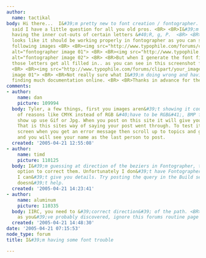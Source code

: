 ```yaml
---
author:
  name: tactikal
body: Hi there...  I&#39;m pretty new to font creation / fontographer.  That being
  said I have a little question for all you old pros. <BR> <BR>I&#39;m having trouble
  having the inner cut-outs of certain letters &#40;R, g, P.  <BR> <BR>Everything
  looks like it should be working properly in fontographer as you can see in these
  following images <BR> <BR><img src="http://www.typophile.com/forums/clipart/your_image.gif"
  alt="fontographer image 01"> <BR> <BR><img src="http://www.typophile.com/forums/clipart/your_image.gif"
  alt="fontographer image 02"> <BR> <BR>But when I generate the font files some of
  those letters get all filled in.. as you can see in this screenshot from Fontbook
  <BR> <BR><img src="http://www.typophile.com/forums/clipart/your_image.gif" alt="fontbook
  image 01"> <BR> <BR>Not really sure what I&#39;m doing wrong and having trouble
  finding much documentation online. <BR> <BR>Thanks in advance for the help!
comments:
- author:
    name: dan
    picture: 109994
  body: Tyler, a few things, first you images aren&#39;t showing it could be a number
    of reasons like CMYK instead of RGB &#40;have to be RGB&#41;, BMP files don&#39;t
    show up use Gif or Jpg. When you post on this site it will give you an error message.
    That is this sites way of saying your post went through. To test it go back one
    screen when you get an error message then scroll up to topics and go to design
    and you will see your name as the last person to post.
  created: '2005-04-21 12:55:08'
- author:
    name: timd
    picture: 110125
  body: I&#39;m guessing at direction of the beziers in Fontographer, there is an
    option to correct them. Unfortunately I don&#39;t have Fontographer at work so
    I can&#39;t give you details. Try posting the query in the Build section if this
    doesn&#39;t help.
  created: '2005-04-21 14:23:41'
- author:
    name: aluminum
    picture: 110335
  body: IIRC, you need to &#39;correct direction&#39; of the path. <BR> <BR>Also,
    as you&#39;ve probably discovered, ignore this forums routine page load errors.
  created: '2005-04-21 14:48:30'
date: '2005-04-21 07:15:53'
node_type: forum
title: I&#39;m having some font trouble

---
```

